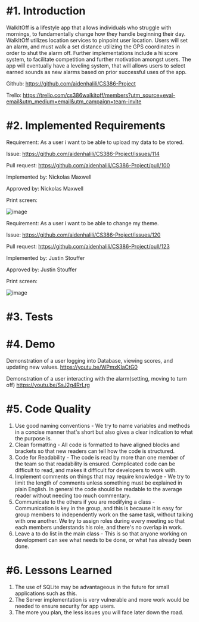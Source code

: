 #**1. Introduction**
====================================================================================
WalkItOff is a lifestyle app that allows individuals who struggle with mornings, to fundamentally change how they handle beginning their day. WalkItOff utilizes location services to pinpoint user location. Users will set an alarm, and must walk a set distance utilizing the GPS coordinates in order to shut the alarm off. Further implementations include a hi score system, to facilitate competition and further motivation amongst users. The app will eventually have a leveling system, that will allows users to select earned sounds as new alarms based on prior successful uses of the app.

Github: https://github.com/aidenhalili/CS386-Project

Trello: https://trello.com/cs386walkitoff/members?utm_source=eval-email&utm_medium=email&utm_campaign=team-invite

#**2. Implemented Requirements**
====================================================================================
Requirement: As a user i want to be able to upload my data to be stored.

Issue: https://github.com/aidenhalili/CS386-Project/issues/114

Pull request: https://github.com/aidenhalili/CS386-Project/pull/100

Implemented by: Nickolas Maxwell

Approved by: Nickolas Maxwell

Print screen:

![image](https://user-images.githubusercontent.com/89943041/142799648-5fb0a4e6-5a06-4cf8-96e4-55b7e9bcbcf5.png)


Requirement: As a user i want to be able to change my theme.

Issue: https://github.com/aidenhalili/CS386-Project/issues/120

Pull request: https://github.com/aidenhalili/CS386-Project/pull/123

Implemented by: Justin Stouffer

Approved by: Justin Stouffer

Print screen:

![image](https://user-images.githubusercontent.com/89943041/142807498-0bfb38c1-7f42-428f-ba20-cfd3ec1a0bf8.png)




#**3. Tests**
====================================================================================

#**4. Demo**
====================================================================================
Demonstration of a user logging into Database, viewing scores, and updating new values.
https://youtu.be/WPmxKIaCtG0

Demonstration of a user interacting with the alarm(setting, moving to turn off)
https://youtu.be/SsJ2g4RrLrg

#**5. Code Quality**
====================================================================================
1. Use good naming conventions - We try to name variables and methods in a concise manner that's short but also gives 
   a clear indication to what the purpose is.  
2. Clean formatting - All code is formatted to have aligned blocks and brackets so that new readers can tell how the code
   is structured. 
3. Code for Readability - The code is read by more than one member of the team so that readability is ensured. Complicated
   code can be difficult to read, and makes it difficult for developers to work with. 
4. Implement comments on things that may require knowledge - We try to limit the length of comments unless something must 
   be explained in plain English. In general the code should be readable to the average reader without needing too much commentary. 
5. Communicate to the others if you are modifying a class - Communication is key in the group, and this is because it is easy for
   group members to independently work on the same task, without talking with one another. We try to assign roles during every meeting
   so that each members understands his role, and there's no overlap in work. 
6. Leave a to do list in the main class - This is so that anyone working on development can see what needs to be done, or what 
   has already been done. 


#**6. Lessons Learned**
====================================================================================
1. The use of SQLite may be advantageous in the future for small applications such as this.
2. The Server implementation is very vulnerable and more work would be needed to ensure security for app users.
3. The more you plan, the less issues you will face later down the road.
